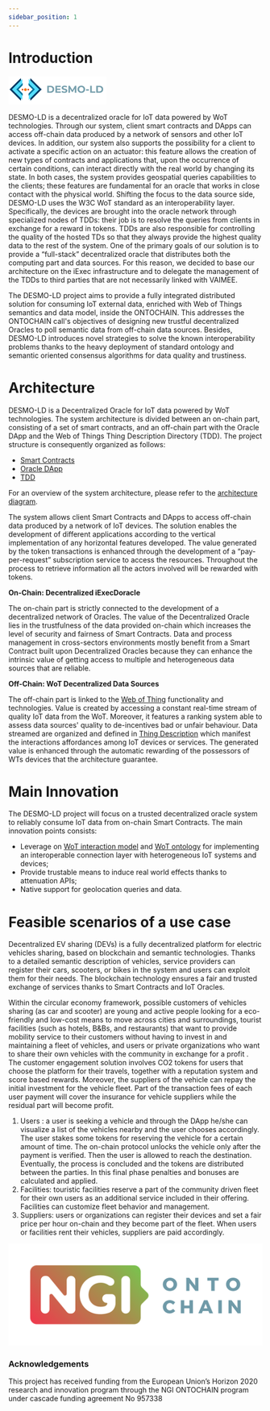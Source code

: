 ```yaml
---
sidebar_position: 1
---
```

# Introduction
![DESMO-LD](imgs/desmo-logo.png)

DESMO-LD is a decentralized oracle for IoT data powered by WoT technologies. Through our system, client smart contracts and DApps can access off-chain data produced by a network of sensors and other IoT devices. In addition, our system also supports the possibility for a client to activate a specific action on an actuator: this feature allows the creation of new types of contracts and applications that, upon the occurrence of certain conditions, can interact directly with the real world by changing its state. In both cases, the system provides geospatial queries capabilities to the clients; these features are fundamental for an oracle that works in close contact with the physical world. Shifting the focus to the data source side, DESMO-LD uses the W3C WoT standard as an interoperability layer. Specifically, the devices are brought into the oracle network through specialized nodes of TDDs: their job is to resolve the queries from clients in exchange for a reward in tokens. TDDs are also responsible for controlling the quality of the hosted TDs so that they always provide the highest quality data to the rest of the system. One of the primary goals of our solution is to provide a “full-stack” decentralized oracle that distributes both the computing part and data sources. For this reason, we decided to base our architecture on the iExec infrastructure and to delegate the management of the TDDs to third parties that are not necessarily linked with VAIMEE.

The DESMO-LD project aims to provide a fully integrated distributed solution for consuming IoT external data, enriched with Web of Things semantics and data model, inside the ONTOCHAIN. This addresses the ONTOCHAIN call's objectives of designing new trustful decentralized Oracles to poll semantic data from off-chain data sources. Besides, DESMO-LD introduces novel strategies to solve the known interoperability problems thanks to the heavy deployment of standard ontology and semantic oriented consensus algorithms for data quality and trustiness.

# Architecture
DESMO-LD is a Decentralized Oracle for IoT data powered by WoT technologies. The system architecture is divided between an on-chain part, consisting of a set of smart contracts, and an off-chain part with the Oracle DApp and the Web of Things Thing Description Directory (TDD). The project structure is consequently organized as follows:
- [Smart Contracts](https://github.com/vaimee/desmo-contracts/blob/55cf7b0dec88ca211250b0a95a67a6bcffad89ee/README.md)
- [Oracle DApp](https://github.com/vaimee/desmo-dapp/blob/bea690443eb16dbc563f6c0c5d3f391d8587038a/README.md)
- [TDD](https://github.com/vaimee/zion/blob/6299f56bb0975a4d3eed372a5cc463e2ae51477f/README.md)

For an overview of the system architecture, please refer to the [architecture diagram](imgs/architecture.jpg).

The system allows client Smart Contracts and DApps to access off-chain data produced by a network of IoT devices. The solution enables the development of different applications according to the vertical implementation of any horizontal features developed. The value generated by the token transactions is enhanced through the development of a “pay-per-request” subscription service to access the resources. Throughout the process to retrieve information all the actors involved will be rewarded with tokens.


**On-Chain: Decentralized iExecDoracle**

The on-chain part is strictly connected to the development of a decentralized network of Oracles. The value of the Decentralized Oracle lies in the trustfulness of the data provided on-chain which increases the level of security and fairness of Smart Contracts. Data and process management in cross-sectors environments mostly benefit from a Smart Contract built upon Decentralized Oracles because they can enhance the intrinsic value of getting access to multiple and heterogeneous data sources that are reliable.

**Off-Chain: WoT Decentralized Data Sources**

The off-chain part is linked to the [Web of Thing]( https://www.w3.org/WoT/) functionality and technologies. Value is created by accessing a constant real-time stream of quality IoT data from the WoT. Moreover, it features a ranking system able to assess data sources' quality to de-incentives bad or unfair behaviour. Data streamed are organized and defined in [Thing Description](https://www.w3.org/TR/2020/REC-wot-thing-description-20200409/) which manifest the interactions affordances among IoT devices or services. The generated value is enhanced through the automatic rewarding of the possessors of WTs devices that the architecture guarantee.

# Main Innovation
The DESMO-LD project will focus on a trusted decentralized oracle system to reliably
consume IoT data from on-chain Smart Contracts. The main innovation points consists:
- Leverage on [WoT interaction model](https://www.w3.org/TR/2020/REC-wot-architecture-20200409/) and [WoT ontology](https://www.w3.org/2019/wot/td) for implementing an
interoperable connection layer with heterogeneous IoT systems and devices;
- Provide trustable means to induce real world effects thanks to attenuation APIs;
- Native support for geolocation queries and data.

# Feasible scenarios of a use case

Decentralized EV sharing (DEVs) is a fully decentralized platform for electric vehicles sharing, based on blockchain and semantic technologies. Thanks to a detailed semantic description of vehicles, service providers can register their cars, scooters, or bikes in the system and users can exploit them for their needs. The blockchain technology ensures a fair and trusted exchange of services thanks to Smart Contracts and IoT Oracles.

Within the circular economy framework, possible customers of vehicles sharing (as car and scooter) are young and active people looking for a eco-friendly and low-cost means to move across cities and surroundings, tourist facilities (such as hotels, B&Bs, and restaurants) that want to provide mobility service to their customers without having to invest in and maintaining a fleet of vehicles, and users or private organizations who want to share their own vehicles with the community in exchange for a profit .
The customer engagement solution involves CO2 tokens for users that choose the platform for their travels, together with a reputation system and score based rewards. Moreover, the suppliers of the vehicle can repay the initial investment for the vehicle fleet. Part of the transaction fees of each user payment will cover the insurance for vehicle suppliers while the residual part will become profit. 

1. Users : a user is seeking a vehicle and through the DApp he/she can visualize a list of the vehicles nearby and the user chooses accordingly. The user stakes some tokens for reserving the vehicle for a certain amount of time. The on-chain protocol unlocks the vehicle only after the payment is verified. Then the user is allowed to reach the destination. Eventually, the process is concluded and the tokens are distributed between the parties. In this final phase penalties and bonuses are calculated and applied. 
2. Facilities: touristic facilities reserve a part of the community driven fleet for their own users as an additional service included in their offering. Facilities can customize fleet behavior and management. 
3. Suppliers: users or organizations can register their devices and set a fair price per hour on-chain and they become part of the fleet. When users or facilities rent their vehicles, suppliers are paid accordingly. 


![NGI](imgs/logo-ngi-ontochain.png)

### Acknowledgements
This project has received funding from the European Union’s Horizon 2020 research and innovation program through the NGI ONTOCHAIN program under cascade funding agreement No 957338
